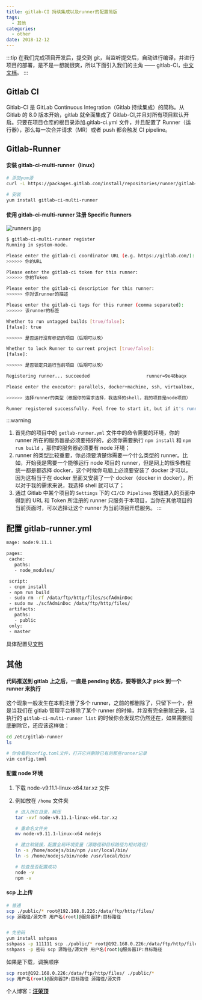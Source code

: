```yaml
---
title: gitlab-CI 持续集成以及runner的配置简版
tags:
  - 其他
categories:
  - other
date: 2018-12-12
---
```


:::tip 在我们完成项目开发后，提交到 git，当监听提交后，自动进行编译，并进行项目的部署，是不是一想就很爽，所以下面引入我们的主角 —— gitlab-CI，[中文文档](https://fennay.github.io/gitlab-ci-cn/)。 :::

<!-- more -->

## Gitlab CI

Gitlab-CI 是 GitLab Continuous Integration（Gitlab 持续集成）的简称。从 Gitlab 的 8.0 版本开始，gitlab 就全面集成了 Gitlab-CI,并且对所有项目默认开启。只要在项目仓库的根目录添加.gitlab-ci.yml 文件，并且配置了 Runner（运行器），那么每一次合并请求（MR）或者 push 都会触发 CI pipeline。

## Gitlab-Runner

#### 安装 gitlab-ci-multi-runner（linux）

```bash
# 添加yum源
curl -L https://packages.gitlab.com/install/repositories/runner/gitlab-ci-multi-runner/script.rpm.sh | sudo bash

# 安装
yum install gitlab-ci-multi-runner
```

#### 使用 gitlab-ci-multi-runner 注册 Specific Runners

![runners.jpg](https://upload-images.jianshu.io/upload_images/4660406-23e31a052864a7a0.jpg?imageMogr2/auto-orient/strip%7CimageView2/2/w/1240)

```bash
$ gitlab-ci-multi-runner register
Running in system-mode.

Please enter the gitlab-ci coordinator URL (e.g. https://gitlab.com/):
>>>>>> 你的URL

Please enter the gitlab-ci token for this runner:
>>>>>> 你的Token

Please enter the gitlab-ci description for this runner:
>>>>>> 你对该runner的描述

Please enter the gitlab-ci tags for this runner (comma separated):
>>>>>> 该runner的标签

Whether to run untagged builds [true/false]:
[false]: true

>>>>>> 是否运行没有标记的项目（后期可以改）

Whether to lock Runner to current project [true/false]:
[false]:

>>>>>> 是否锁定只运行当前项目（后期可以改）

Registering runner... succeeded                     runner=9e48baqx

Please enter the executor: parallels, docker+machine, ssh, virtualbox, docker-ssh+machine, kubernetes, docker, docker-ssh, shell:

>>>>>> 选择runner的类型（根据你的需求选择，我选择的shell，我的项目是node项目）

Runner registered successfully. Feel free to start it, but if it's running already the config should be automatically reloaded!
```

:::warning

1. 首先你的项目中的 `getlab-runner.yml` 文件中的命令需要的环境，你的 runner 所在的服务器是必须要搭好的，必须你需要执行 `npm install` 和 `npm run build` ，那你的服务器必须要有 node 环境；
2. runner 的类型比较重要，你必须要清楚你需要一个什么类型的 runner。比如，开始我是需要一个能够运行 node 项目的 runner，但是网上的很多教程统一都是都选择 docker，这个时候你电脑上必须要安装了 docker 才可以，因为这相当于在 docker 里面又安装了一个 docker（docker in docker），所以对于我的需求来说，我选择 shell 就可以了；
3. 通过 Gitlab 中某个项目的 `Settings` 下的 `CI/CD Pipelines` 按钮进入的页面中得到的 URL 和 Token 所注册的 runner 只服务于本项目，当你在其他项目的当前页面时，可以选择让这个 runner 为当前项目开启服务。 :::

## 配置 gitlab-runner.yml

```bash
mage: node:9.11.1

pages:
 cache:
   paths:
   - node_modules/

 script:
 - cnpm install
 - npm run build
 - sudo rm -rf /data/ftp/http/files/scfAdminDoc
 - sudo mv ./scfAdminDoc /data/ftp/http/files/
 artifacts:
   paths:
   - public
 only:
 - master
```

具体配置见[文档](https://fennay.github.io/gitlab-ci-cn/gitlab-ci-yaml.html)

## 其他

#### 代码推送到 gitlab 上之后，一直是 pending 状态，要等很久才 pick 到一个 runner 来执行

这个现象一般发生在本机注册了多个 runner，之前的都删除了，只留下一个，但是当我们在 gitlab 管理平台移除了某个 runner 的时候，并没有完全删除记录，当执行的 `gitlab-ci-multi-runner list` 的时候你会发现它仍然还在，如果需要彻底删除它，还应该这样做：

```bash
cd /etc/gitlab-runner
ls

# 你会看到config.toml文件，打开它并删除已有的那些runner记录
vim config.toml
```

#### 配置 node 环境

1. 下载 node-v9.11.1-linux-x64.tar.xz 文件
2. 例如放在 `/home` 文件夹

   ```bash
   # 进入所在目录，解压
   tar -xvf node-v9.11.1-linux-x64.tar.xz

   # 重命名文件夹
   mv node-v9.11.1-linux-x64 nodejs

   # 建立软链接，配置全局环境变量（源路径和目标路径为相对路径）
   ln -s /home/nodejs/bin/npm /usr/local/bin/
   ln -s /home/nodejs/bin/node /usr/local/bin/

   # 检查是否配置成功
   node -v
   npm -v
   ```

#### scp 上上传

```bash
# 普通
scp ./public/* root@192.168.0.226:/data/ftp/http/files/
scp 源路径/源文件 用户名(root)@服务器IP:目标路径


# 免密码
yum install sshpass
sshpass -p 111111 scp ./public/* root@192.168.0.226:/data/ftp/http/files/
sshpass -p 密码 scp 源路径/源文件 用户名(root)@服务器IP:目标路径
```

如果是下载，调换顺序

```bash
scp root@192.168.0.226:/data/ftp/http/files/ ./public/*
scp 用户名(root)@服务器IP:目标路径 源路径/源文件
```

个人博客：[**汪荣顶**](www.fedtop.com)
